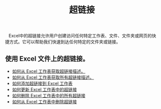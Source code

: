 ﻿---
title: 超链接
second_title: Aspose.Cells Cloud Documen
type: docs
url: /zh/hyperlinks/
aliases: [/working-with-hyperlinks/,/working-with-hyperlink/]
keywords: REST API, hyperlinks, spreadsheets, exce
description: Cells.Cloud API for Excel 操作：使用 Excel 文件上的超链接
weight: 100
---
&nbsp;&nbsp;&nbsp;Excel中的超链接允许用户创建访问任何特定工作表、文件、文件夹或网页的快捷方式。它可以帮助我们快速到达任何特定的文件夹或链接。

## 使用 Excel 文件上的超链接。

- [如何从 Excel 工作表获取超链接描述。](/cells/zh/hyperlinks/get/)
- [如何从 Excel 工作表获取所有超链接描述。](/cells/zh/hyperlinks/get-all/)
- [如何添加超链接到 Excel 工作表](/cells/zh/hyperlinks/add/)
- [如何更新 Excel 工作表中的超链接](/cells/zh/hyperlinks/update/)
- [如何删除 Excel 工作表中的所有超链接](/cells/zh//hyperlinks/clear/)
- [如何从 Excel 工作表中删除超链接](/cells/zh//hyperlinks/delete/)

